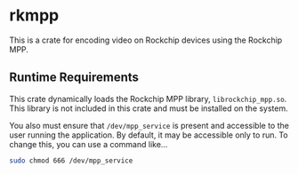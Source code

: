 # rkmpp

This is a crate for encoding video on Rockchip devices using the Rockchip MPP.

## Runtime Requirements

This crate dynamically loads the Rockchip MPP library, `librockchip_mpp.so`. This library is not included in this crate and must be installed on the system.

You also must ensure that `/dev/mpp_service` is present and accessible to the user running the application. By default, it may be accessible only to run. To change this, you can use a command like...

```bash
sudo chmod 666 /dev/mpp_service
```
